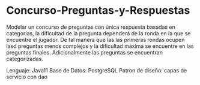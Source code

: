 # Concurso-Preguntas-y-Respuestas
Modelar un concurso de preguntas con única respuesta basadas en categorias, la dificultad de la pregunta dependerá de la ronda en la que se encuentre el jugador. De tal
manera que las las primeras rondas ocupen lasd preguntas menos complejos y la dificultad máxima se encuentre en las preguntas finales. Adicionalmente las preguntas se 
encuentran categorizadas.

Lenguaje: Java11
Base de Datos: PostgreSQL
Patron de diseño: capas de servicio con dao
